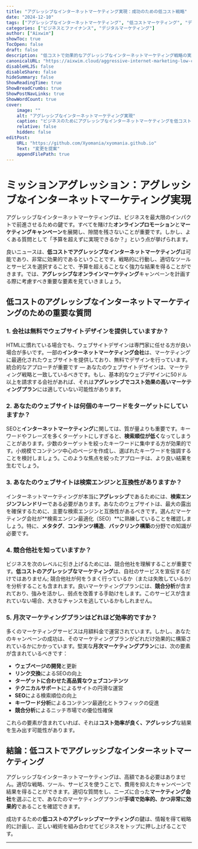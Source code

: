 ```yaml
---
title: "アグレッシブなインターネットマーケティング実現：成功のための低コスト戦略"
date: "2024-12-10"
tags: ["アグレッシブなインターネットマーケティング", "低コストマーケティング", "デジタルマーケティング", "SEO", "ウェブサイト最適化"]
categories: ["ビジネスとファイナンス", "デジタルマーケティング"]
author: ["Aixwim"]
showToc: true
TocOpen: false
draft: false
description: "低コストで効果的なアグレッシブなインターネットマーケティング戦略の実践方法を学びましょう。低コストのデジタルマーケティングプランを選ぶ前に問うべき重要な質問を発見しましょう。"
canonicalURL: "https://aixwim.cloud/aggressive-internet-marketing-low-cost"
disableHLJS: false
disableShare: false
hideSummary: false
ShowReadingTime: true
ShowBreadCrumbs: true
ShowPostNavLinks: true
ShowWordCount: true
cover:
    image: ""
    alt: "アグレッシブなインターネットマーケティング実現"
    caption: "ビジネスのためにアグレッシブなインターネットマーケティングを低コストで実現する方法を学ぶ"
    relative: false
    hidden: false
editPost:
    URL: "https://github.com/Xyomania/xyomania.github.io"
    Text: "変更を提案"
    appendFilePath: true
---
```


# ミッションアグレッション：アグレッシブなインターネットマーケティング実現

アグレッシブなインターネットマーケティングは、ビジネスを最大限のインパクトで前進させるための鍵です。すべてを賭けた**オンラインプロモーション**と**マーケティングキャンペーン**を展開し、隙間を残さないことが重要です。しかし、よくある質問として「予算を超えずに実現できるか？」という点が挙げられます。

良いニュースは、**低コストでアグレッシブなインターネットマーケティング**は可能であり、非常に効果的であるということです。戦略的に行動し、適切なツールとサービスを選択することで、予算を超えることなく強力な結果を得ることができます。では、**アグレッシブなオンラインマーケティング**キャンペーンを計画する際に考慮すべき重要な要素を見ていきましょう。

## 低コストのアグレッシブなインターネットマーケティングのための重要な質問

### 1. **会社は無料でウェブサイトデザインを提供していますか？**
HTMLに慣れている場合でも、ウェブサイトデザインは専門家に任せる方が良い場合が多いです。一部の**インターネットマーケティング会社**は、マーケティングに最適化されたウェブサイトを提供しており、無料でデザインを行っています。統合的なアプローチが重要です — あなたのウェブサイトデザインは、マーケティング戦略と一致しているべきです。もし、基本的なウェブデザインに50ドル以上を請求する会社があれば、それは**アグレッシブでコスト効果の高いマーケティングプラン**には適していない可能性があります。

### 2. **あなたのウェブサイトは何個のキーワードをターゲットにしていますか？**
SEOと**インターネットマーケティング**に関しては、質が量よりも重要です。キーワードやフレーズを多くターゲットにしすぎると、**検索順位が低く**なってしまうことがあります。少数のターゲットを絞ったキーワードに集中する方が効果的です。小規模でコンテンツ中心のページを作成し、選ばれたキーワードを強調することを検討しましょう。このような焦点を絞ったアプローチは、より良い結果を生むでしょう。

### 3. **あなたのウェブサイトは検索エンジンと互換性がありますか？**
インターネットマーケティングが本当に**アグレッシブ**であるためには、**検索エンジンフレンドリー**である必要があります。あなたのウェブサイトは、最大の露出を確保するために、主要な検索エンジンと互換性があるべきです。選んだマーケティング会社が**検索エンジン最適化（SEO）**に熟練していることを確認しましょう。特に、**メタタグ**、**コンテンツ構造**、**バックリンク構築**の分野での知識が必要です。

### 4. **競合他社を知っていますか？**
ビジネスを次のレベルに引き上げるためには、競合他社を理解することが重要です。**低コストのアグレッシブなマーケティング**は、自社のサービスを宣伝するだけではありません; 競合他社が何をうまく行っているか（または失敗しているか）を分析することも含まれます。良いマーケティングプランには、**競合分析**が含まれており、強みを活かし、弱点を改善する手助けをします。このサービスが含まれていない場合、大きなチャンスを逃しているかもしれません。

### 5. **月次マーケティングプランはどれほど効率的ですか？**
多くのマーケティングサービスは月額料金で運営されています。しかし、あなたのキャンペーンの成功は、そのマーケティングプランがどれだけ効果的に構築されているかにかかっています。堅実な**月次マーケティングプラン**には、次の要素が含まれているべきです：
   - **ウェブページの開発**と更新
   - **リンク交換**によるSEOの向上
   - **ターゲットに合わせた高品質なウェブコンテンツ**
   - **テクニカルサポート**によるサイトの円滑な運営
   - **SEO**による検索順位の向上
   - **キーワード分析**によるコンテンツ最適化とトラフィックの促進
   - **競合分析**によるニッチ市場での優位性確保

これらの要素が含まれていれば、それは**コスト効率が良く、アグレッシブ**な結果を生み出す可能性があります。

## 結論：低コストでアグレッシブなインターネットマーケティング

アグレッシブなインターネットマーケティングは、高額である必要はありません。適切な戦略、ツール、サービスを使うことで、費用を抑えたキャンペーンで結果を得ることができます。適切な質問をし、ニーズに合った**マーケティング会社**を選ぶことで、あなたのマーケティングプランが**手頃で効率的、かつ非常に効果的**であることを確認できます。

成功するための**低コストのアグレッシブマーケティング**の鍵は、情報を得て戦略的に計画し、正しい戦術を組み合わせてビジネスをトップに押し上げることです。

---
